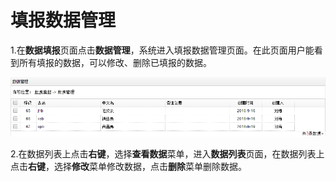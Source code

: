 # 填报数据管理


1.在**数据填报**页面点击**数据管理**，系统进入填报数据管理页面。在此页面用户能看到所有填报的数据，可以修改、删除已填报的数据。

![数据列表](QQ图片20161208095217.png)

2.在数据列表上点击**右键**，选择**查看数据**菜单，进入**数据列表**页面，在数据列表上点击**右键**，选择**修改**菜单修改数据，点击**删除**菜单删除数据。

